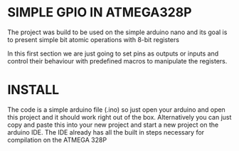 # SIMPLE GPIO IN ATMEGA328P
The project was build to be used on the simple arduino nano and its goal is to present simple bit atomic operations with 8-bit registers

In this first section we are just going to set pins as outputs or inputs and control their behaviour with predefined macros to manipulate the registers.

# INSTALL
The code is a simple arduino file (.ino) so just open your arduino and open this project and it should work right out of the box. Alternatively you can just copy and paste this into your new project and start a new project on the arduino IDE. The IDE already has all the built in steps necessary for compilation on the ATMEGA 328P

